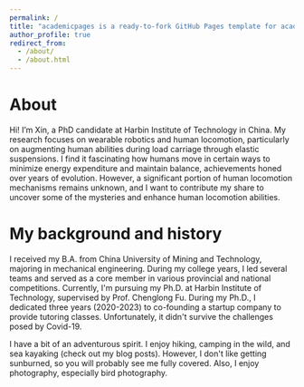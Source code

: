 ```yaml
---
permalink: /
title: "academicpages is a ready-to-fork GitHub Pages template for academic personal websites"
author_profile: true
redirect_from: 
  - /about/
  - /about.html
---
```



About
======
Hi! I’m Xin, a PhD candidate at Harbin Institute of Technology in China. My research focuses on wearable robotics and human locomotion, particularly on augmenting human abilities during load carriage through elastic suspensions. I find it fascinating how humans move in certain ways to minimize energy expenditure and maintain balance, achievements honed over years of evolution. However, a significant portion of human locomotion mechanisms remains unknown, and I want to contribute my share to uncover some of the mysteries and enhance human locomotion abilities.

My background and history
======
I received my B.A. from China University of Mining and Technology, majoring in mechanical engineering. During my college years, I led several teams and served as a core member in various provincial and national competitions. Currently, I'm pursuing my Ph.D. at Harbin Institute of Technology, supervised by Prof. Chenglong Fu. During my Ph.D., I dedicated three years (2020-2023) to co-founding a startup company to provide tutoring classes. Unfortunately, it didn't survive the challenges posed by Covid-19.

I have a bit of an adventurous spirit. I enjoy hiking, camping in the wild, and sea kayaking (check out my blog posts). However, I don't like getting sunburned, so you will probably see me fully covered. Also, I enjoy photography, especially bird photography.
